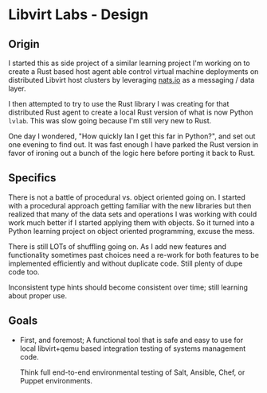 # Libvirt Labs - Design

## Origin

I started this as side project of a similar learning project I'm working on
to create a Rust based host agent able control virtual machine deployments
on distributed Libvirt host clusters by leveraging [nats.io](https://nats.io)
as a messaging / data layer.

I then attempted to try to use the Rust library I was creating for that
distributed Rust agent to create a local Rust version of what is now Python
`lvlab`. This was slow going because I'm still very new to Rust.

One day I wondered, "How quickly Ian I get this far in Python?", and set out
one evening to find out. It was fast enough I have parked the Rust version in
favor of ironing out a bunch of the logic here before porting it back to Rust.

## Specifics

There is not a battle of procedural vs. object oriented going on. I started
with a procedural approach getting familiar with the new libraries but then
realized that many of the data sets and operations I was working with could
work much better if I started applying them with objects. So it turned into a
Python learning project on object oriented programming, excuse the mess.

There is still LOTs of shuffling going on. As I add new features and
functionality sometimes past choices need a re-work for both features to be
implemented efficiently and without duplicate code. Still plenty of dupe code
too.

Inconsistent type hints should become consistent over time; still learning
about proper use.

## Goals

- First, and foremost; A functional tool that is safe and easy to use for
  local libvirt+qemu based integration testing of systems management code.

  Think full end-to-end environmental testing of Salt, Ansible, Chef, or
  Puppet environments.
